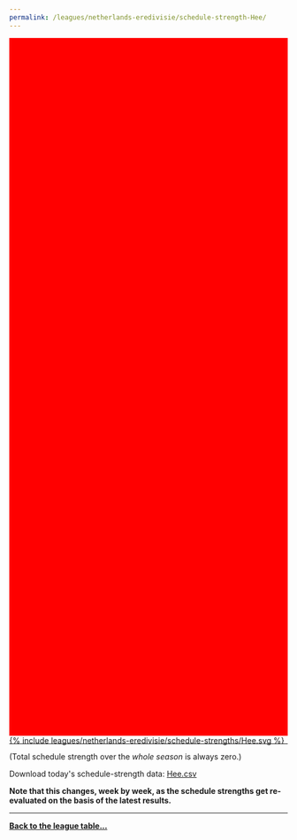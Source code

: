 ```yaml
---
permalink: /leagues/netherlands-eredivisie/schedule-strength-Hee/
---
```


<style>
.svg-wrap {
    background-color:red;
    height:0;
    padding-top:250%; /* 350px/550px */
    position: relative;
}

svg {
    background-color: white;
    height: 100%;
    display:block;
    width: 100%;
    position: absolute;
    top:0;
    left:0;
}
</style>


<div class="svg-wrap">
{% include leagues/netherlands-eredivisie/schedule-strengths/Hee.svg %}
</div>

-----

(Total schedule strength over the *whole season* is always zero.)


Download today's schedule-strength data: [Hee.csv](/assets/leagues/netherlands-eredivisie/2024/schedule-strengths/Hee.csv)

**Note that this changes, week by week, as the schedule strengths get re-evaluated on the
basis of the latest results.**

-----

[**Back to the league table...**](/leagues/netherlands-eredivisie)


